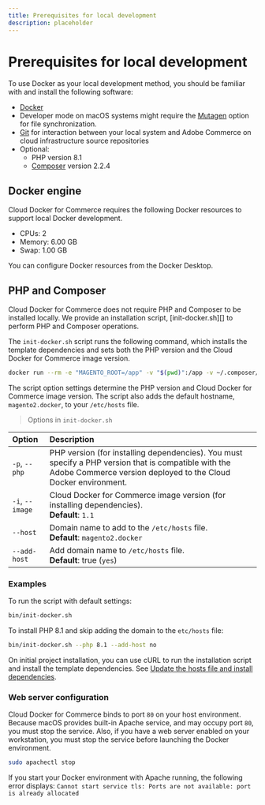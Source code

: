 ```yaml
---
title: Prerequisites for local development
description: placeholder
---
```


# Prerequisites for local development

To use Docker as your local development method, you should be familiar with and install the following software:

- [Docker](https://www.docker.com/get-started)
- Developer mode on macOS systems might require the [Mutagen](https://mutagen.io/documentation/introduction/installation) option for file synchronization.
- [Git](https://git-scm.com) for interaction between your local system and Adobe Commerce on cloud infrastructure source repositories
- Optional:
   - PHP version 8.1
   - [Composer](https://getcomposer.org) version 2.2.4

## Docker engine

Cloud Docker for Commerce requires the following Docker resources to support local Docker development.

-  CPUs: 2
-  Memory: 6.00 GB
-  Swap: 1.00 GB

You can configure Docker resources from the Docker Desktop.

## PHP and Composer

Cloud Docker for Commerce does not require PHP and Composer to be installed locally. We provide an installation script, [init-docker.sh][] to perform PHP and Composer operations.

The `init-docker.sh` script runs the following command, which installs the template dependencies and sets both the PHP version and the Cloud Docker for Commerce image version.

```bash
docker run --rm -e "MAGENTO_ROOT=/app" -v "$(pwd)":/app -v ~/.composer/cache:/root/.composer/cache "magento/magento-cloud-docker-php:${PHP_VERSION}-cli-${IMAGE_VERSION}" composer install --ansi
```

The script option settings determine the PHP version and Cloud Docker for Commerce image version. The script also adds the default hostname, `magento2.docker`, to your `/etc/hosts` file.

> Options in `init-docker.sh`

| Option          | Description |
| :-------------- | :---------- |
| `-p`, `--php`   | PHP version (for installing dependencies). You must specify a PHP version that is compatible with the Adobe Commerce version deployed to the Cloud Docker environment. |
| `-i`, `--image` |  Cloud Docker for Commerce image version (for installing dependencies).<br/>**Default**: `1.1` |
| `--host`        | Domain name to add to the `/etc/hosts` file.<br/>**Default**: `magento2.docker` |
| `--add-host`    | Add domain name to `/etc/hosts` file.<br/>**Default**: true (`yes`) |

### Examples

To run the script with default settings:

```bash
bin/init-docker.sh
```

To install PHP 8.1 and skip adding the domain to the `etc/hosts` file:

```bash
bin/init-docker.sh --php 8.1 --add-host no
```

On initial project installation, you can use cURL to run the installation script and install the template dependencies. See [Update the hosts file and install dependencies](initialization.md#update-the-hosts-file-and-install-dependencies).

### Web server configuration

Cloud Docker for Commerce binds to port `80` on your host environment. Because macOS provides built-in Apache service, and may occupy port `80`, you must stop the service. Also, if you have a web server enabled on your workstation, you must stop the service before launching the Docker environment.

```bash
sudo apachectl stop
```

<InlineAlert variant="info" slots="text"/>

If you start your Docker environment with Apache running, the following error displays: `Cannot start service tls: Ports are not available: port is already allocated`

<!--Link definitions-->

[authentication keys]: https://experienceleague.adobe.com/docs/commerce-operations/installation-guide/prerequisites/authentication-keys.html
[Resolve issues with encryption key]: https://experienceleague.adobe.com/docs/commerce-knowledge-base/kb/troubleshooting/miscellaneous/resolve-issues-with-encryption-key.html
